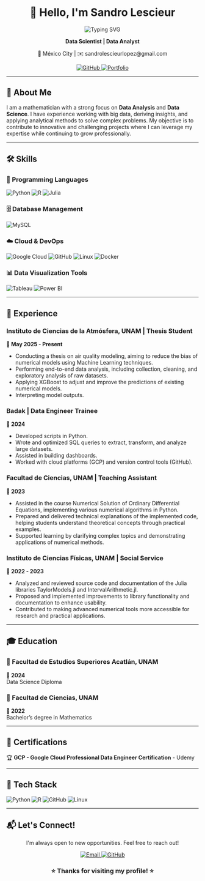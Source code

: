<div align="center">

# 👋 Hello, I'm Sandro Lescieur

![Typing SVG](https://readme-typing-svg.herokuapp.com?font=Fira+Code&size=22&pause=1000&color=3B82F6&center=true&vCenter=true&width=600&lines=Data+Scientist;Data+Analyst)

**Data Scientist | Data Analyst**

<p align="center">
  📍 México City | ✉️ sandrolescieurlopez@gmail.com
</p>

<p align="center">
  <a href="https://github.com/SandroLescieur" target="_blank">
    <img src="https://img.shields.io/badge/GitHub-100000?style=for-the-badge&logo=github&logoColor=white" alt="GitHub"/>
  </a>
  <a href="https://github.com/SandroLescieur" target="_blank">
    <img src="https://img.shields.io/badge/Portfolio-000000?style=for-the-badge&logo=google-chrome&logoColor=white" alt="Portfolio"/>
  </a>
</p>

</div>

---

## 🚀 About Me

I am a mathematician with a strong focus on **Data Analysis** and **Data Science**. I have experience working with big data, deriving insights, and applying analytical methods to solve complex problems. My objective is to contribute to innovative and challenging projects where I can leverage my expertise while continuing to grow professionally.

---

## 🛠️ Skills

### 🔧 Programming Languages
![Python](https://img.shields.io/badge/Python-3776AB?style=for-the-badge&logo=python&logoColor=white)
![R](https://img.shields.io/badge/R-00599C?style=for-the-badge&logo=R&logoColor=white)
![Julia](https://img.shields.io/badge/Julia-9558B2?style=for-the-badge&logo=julia&logoColor=white)

### 🗄️ Database Management
![MySQL](https://img.shields.io/badge/MySQL-4479A1?style=for-the-badge&logo=mysql&logoColor=white)

### ☁️ Cloud & DevOps
![Google Cloud](https://img.shields.io/badge/Google_Cloud-4285F4?style=for-the-badge&logo=google-cloud&logoColor=white)
![GitHub](https://img.shields.io/badge/GitHub-181717?style=for-the-badge&logo=github&logoColor=white)
![Linux](https://img.shields.io/badge/Linux-FCC624?style=for-the-badge&logo=linux&logoColor=black)
![Docker](https://img.shields.io/badge/Docker-2496ED?style=for-the-badge&logo=docker&logoColor=white)

### 📊 Data Visualization Tools
![Tableau](https://img.shields.io/badge/Tableau-5A9BD5?style=for-the-badge&logo=tableau&logoColor=white) ![Power BI](https://img.shields.io/badge/Power_BI-01B8AA?style=for-the-badge&logo=power-bi&logoColor=white)

---

## 💼 Experience

### **Instituto de Ciencias de la Atmósfera, UNAM | Thesis Student**
**📅 May 2025 - Present** 
- Conducting a thesis on air quality modeling, aiming to reduce the bias of numerical models using Machine Learning techniques.
- Performing end-to-end data analysis, including collection, cleaning, and exploratory analysis of raw datasets.
- Applying XGBoost to adjust and improve the predictions of existing numerical models.
- Interpreting model outputs.

### **Badak | Data Engineer Trainee**  
**📅 2024**  
- Developed scripts in Python.
- Wrote and optimized SQL queries to extract, transform, and analyze large datasets. 
- Assisted in building dashboards.
- Worked with cloud platforms (GCP) and version control tools (GitHub).

### **Facultad de Ciencias, UNAM | Teaching Assistant**
**📅 2023**
- Assisted in the course Numerical Solution of Ordinary Differential Equations, implementing various numerical algorithms in Python.
- Prepared and delivered technical explanations of the implemented code, helping students understand theoretical concepts through practical examples.
- Supported learning by clarifying complex topics and demonstrating applications of numerical methods.

### **Instituto de Ciencias Físicas, UNAM | Social Service**
**📅 2022 - 2023**
- Analyzed and reviewed source code and documentation of the Julia libraries TaylorModels.jl and IntervalArithmetic.jl.
- Proposed and implemented improvements to library functionality and documentation to enhance usability.
- Contributed to making advanced numerical tools more accessible for research and practical applications.

---

## 🎓 Education

### 🏫 Facultad de Estudios Superiores Acatlán, UNAM
**📅 2024**  
Data Science Diploma

### 🏫 Facultad de Ciencias, UNAM
**📅 2022**  
Bachelor’s degree in Mathematics

---

## 📜 Certifications

🏆 **GCP - Google Cloud Professional Data Engineer Certification** - Udemy

---

## 🔹 Tech Stack

![Python](https://img.shields.io/badge/Python-3776AB?style=for-the-badge&logo=python&logoColor=white)
![R](https://img.shields.io/badge/R-00599C?style=for-the-badge&logo=R&logoColor=white)
![GitHub](https://img.shields.io/badge/GitHub-181717?style=for-the-badge&logo=github&logoColor=white)
![Linux](https://img.shields.io/badge/Linux-FCC624?style=for-the-badge&logo=linux&logoColor=black)

---

## 📬 Let's Connect!

<div align="center">

I'm always open to new opportunities. Feel free to reach out!

<p align="center">
  <a href="mailto:sandrolescieurlopez@gmail.com" target="_blank">
    <img src="https://img.shields.io/badge/Email-D14836?style=for-the-badge&logo=gmail&logoColor=white" alt="Email"/>
  </a>
  <a href="https://github.com/SandroLescieur" target="_blank">
    <img src="https://img.shields.io/badge/GitHub-181717?style=for-the-badge&logo=github&logoColor=white" alt="GitHub"/>
  </a>
</p>

### ⭐ **Thanks for visiting my profile!** ⭐
</div>
